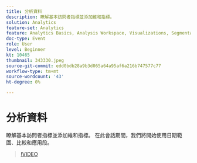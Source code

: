 ```yaml
---
title: 分析資料
description: 瞭解基本訪問者指標並添加維和指標。
solution: Analytics
feature-set: Analytics
feature: Analytics Basics, Analysis Workspace, Visualizations, Segmentation, Metrics
doc-type: Event
role: User
level: Beginner
kt: 10465
thumbnail: 343330.jpeg
source-git-commit: edd0bdb28a9b3d065a64a95af6a216b747577c77
workflow-type: tm+mt
source-wordcount: '43'
ht-degree: 0%

---
```


# 分析資料

瞭解基本訪問者指標並添加維和指標。 在此會話期間，我們將開始使用日期範圍、比較和應用段。

>[!VIDEO](https://video.tv.adobe.com/v/343330/?quality=12&learn=on)
